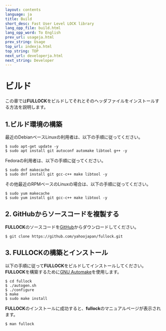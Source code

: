```yaml
---
layout: contents
language: ja
title: Build
short_desc: Fast User Level LOCK library
lang_opp_file: build.html
lang_opp_word: To English
prev_url: usageja.html
prev_string: Usage
top_url: indexja.html
top_string: TOP
next_url: developerja.html
next_string: Developer
---
```


# ビルド

この章では**FULLOCK**をビルドしてそれとそのヘッダファイルをインストールする方法を説明します。

## 1.ビルド環境の構築

最近のDebianベースLinuxの利用者は、以下の手順に従ってください。
```
$ sudo apt-get update -y
$ sudo apt install git autoconf automake libtool g++ -y
```

Fedoraの利用者は、以下の手順に従ってください。
```
$ sudo dnf makecache
$ sudo dnf install git gcc-c++ make libtool -y
```

その他最近のRPMベースのLinuxの場合は、以下の手順に従ってください。
```
$ sudo yum makecache
$ sudo yum install git gcc-c++ make libtool -y
```

## 2. GitHubからソースコードを複製する

**FULLOCK**のソースコードを[GitHub](https://github.com/yahoojapan/fullock)からダウンロードしてください。

```
$ git clone https://github.com/yahoojapan/fullock.git
```

## 3. FULLOCKの構築とインストール

以下の手順に従って**FULLOCK**をビルドしてインストールしてください。 **FULLOCK**を構築するために[GNU Automake](https://www.gnu.org/software/automake/)を使用します。


```
$ cd fullock
$ ./autogen.sh
$ ./configure
$ make
$ sudo make install
```

**FULLOCK**のインストールに成功すると、**fullock**のマニュアルページが表示されます。
```bash
$ man fullock
```
